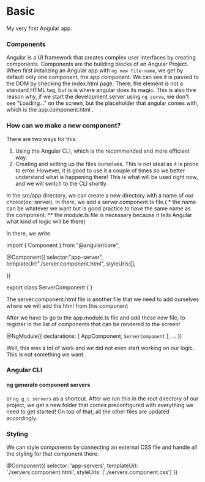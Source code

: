 # Basic

My very first Angular app.

### Components

Angular is a UI framework that creates complex user interfaces by creating components. Components are the building blocks of an Angular Project.
When first initalizing an Angular app with `ng new file-name`, we get by default only one component, the app component. We can see it is passed to the DOM by checking the index.html page.
There, the element <app-root> is not a standard HTML tag, but is is where angular does its magic.
This is also thre reason why, if we start the development server using `ng serve`, we don't see "Loading..." on the screen, but the placeholder that angular comes with, which is the app.component.html .

### How can we make a new component?

There are two ways for this:

1. Using the Angular CLI, which is the recommended and more efficient way.
2. Creating and setting up the files ourselves. This is not ideal as it is prone to error. However, it is good to use it a couple of times so we better understand what is happening there!
   This is what will be used right now, and we will switch to the CLI shortly.

In the src/app directory, we can create a new directory with a name of our choice(ex: server). In there, we add a server.component.ts file.( \* the name can be whatever we want but is good practice to have the same name as the component. \*\* the module.ts file is necessary because it tells Angular what kind of logic will be there)

In there, we write

import { Component } from "@angular/core";

@Component({
selector:"app-server",
templateUrl:"./server.component.html",
styleUrls:[],

})

export class ServerComponent {
}

The server.component.html file is another file that we need to add ourselves where we will add the html from this component

After we have to go to the app.module.ts file and add these new file, to register in the list of components that can be rendered to the screen!

@NgModule({
declarations: [
AppComponent,
`ServerComponent`
],
...
})

Well, this was a lot of work and we did not even start working on our logic. This is not something we want.

### Angular CLI

#### ng generate component servers

or `ng g c servers` as a shortcut. After we run this in the root directory of our project, we get a new folder that comes preconfigured with everything we need to get started! On top of that, all the other files are updated accordingly.

### Styling

We can style components by connecting an external CSS file and handle all the styling for that component there.

@Component({
  selector: 'app-servers',
  templateUrl: './servers.component.html',
  styleUrls: ['./servers.component.css']
})

